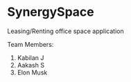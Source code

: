 # SynergySpace

Leasing/Renting office space application

Team Members:

1) Kabilan J
2) Aakash S
3) Elon Musk
